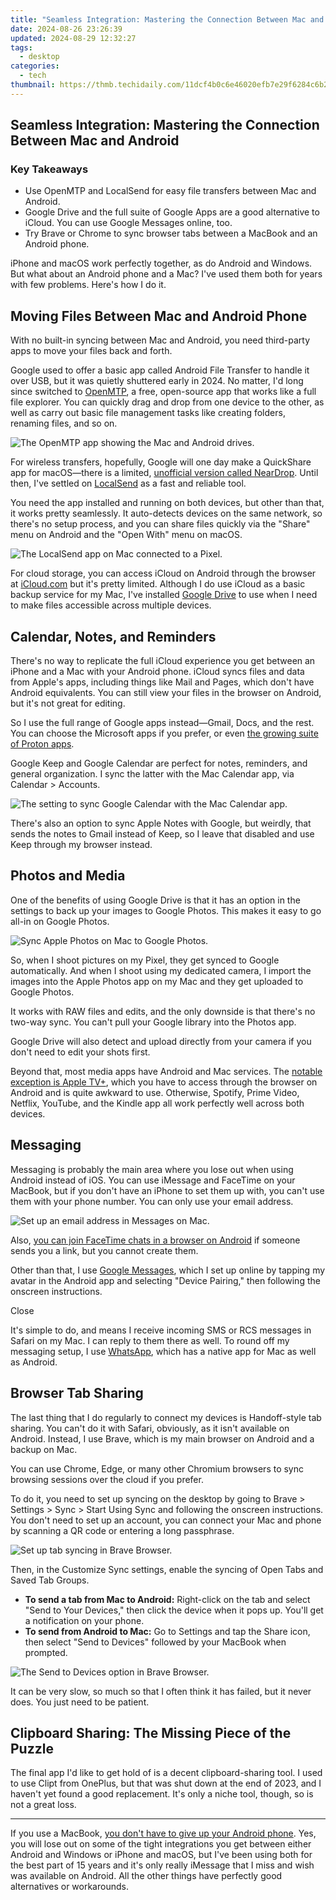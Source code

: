 ```yaml
---
title: "Seamless Integration: Mastering the Connection Between Mac and Android"
date: 2024-08-26 23:26:39
updated: 2024-08-29 12:32:27
tags:
  - desktop
categories:
  - tech
thumbnail: https://thmb.techidaily.com/11dcf4b0c6e46020efb7e29f6284c6b2311802a84bad6c07d2660d7d7c1f1386.jpg
---
```


## Seamless Integration: Mastering the Connection Between Mac and Android

### Key Takeaways

* Use OpenMTP and LocalSend for easy file transfers between Mac and Android.
* Google Drive and the full suite of Google Apps are a good alternative to iCloud. You can use Google Messages online, too.
* Try Brave or Chrome to sync browser tabs between a MacBook and an Android phone.

 iPhone and macOS work perfectly together, as do Android and Windows. But what about an Android phone and a Mac? I've used them both for years with few problems. Here's how I do it.

##  Moving Files Between Mac and Android Phone

 With no built-in syncing between Mac and Android, you need third-party apps to move your files back and forth.

 Google used to offer a basic app called Android File Transfer to handle it over USB, but it was quietly shuttered early in 2024\. No matter, I'd long since switched to [OpenMTP](https://openmtp.ganeshrvel.com/), a free, open-source app that works like a full file explorer. You can quickly drag and drop from one device to the other, as well as carry out basic file management tasks like creating folders, renaming files, and so on.

![The OpenMTP app showing the Mac and Android drives.](https://static1.howtogeekimages.com/wordpress/wp-content/uploads/2024/08/the-openmtp-app-showing-the-mac-and-android-drives.png) 

 For wireless transfers, hopefully, Google will one day make a QuickShare app for macOS—there is a limited, [unofficial version called NearDrop](https://win-answers.techidaily.com/overcoming-performance-hiccups-fixing-lag-in-naraka-bladestorm-battles/). Until then, I've settled on [LocalSend](https://localsend.org/) as a fast and reliable tool.

 You need the app installed and running on both devices, but other than that, it works pretty seamlessly. It auto-detects devices on the same network, so there's no setup process, and you can share files quickly via the "Share" menu on Android and the "Open With" menu on macOS.

![The LocalSend app on Mac connected to a Pixel.](https://static1.howtogeekimages.com/wordpress/wp-content/uploads/2024/08/the-localsend-app-on-mac-connected-to-a-pixel.png) 

 For cloud storage, you can access iCloud on Android through the browser at [iCloud.com](https://www.icloud.com/) but it's pretty limited. Although I do use iCloud as a basic backup service for my Mac, I've installed [Google Drive](https://www.google.com/drive/download/) to use when I need to make files accessible across multiple devices.

##  Calendar, Notes, and Reminders

 There's no way to replicate the full iCloud experience you get between an iPhone and a Mac with your Android phone. iCloud syncs files and data from Apple's apps, including things like Mail and Pages, which don't have Android equivalents. You can still view your files in the browser on Android, but it's not great for editing.

 So I use the full range of Google apps instead—Gmail, Docs, and the rest. You can choose the Microsoft apps if you prefer, or even [the growing suite of Proton apps](https://fox-friendly.techidaily.com/windows-11-auditory-setup-a-how-to/).

 Google Keep and Google Calendar are perfect for notes, reminders, and general organization. I sync the latter with the Mac Calendar app, via Calendar > Accounts.

![The setting to sync Google Calendar with the Mac Calendar app.](https://static1.howtogeekimages.com/wordpress/wp-content/uploads/2024/08/the-setting-to-sync-google-calendar-with-the-mac-calendar-app.png) 

 There's also an option to sync Apple Notes with Google, but weirdly, that sends the notes to Gmail instead of Keep, so I leave that disabled and use Keep through my browser instead.

##  Photos and Media

 One of the benefits of using Google Drive is that it has an option in the settings to back up your images to Google Photos. This makes it easy to go all-in on Google Photos.

![Sync Apple Photos on Mac to Google Photos.](https://static1.howtogeekimages.com/wordpress/wp-content/uploads/2024/08/sync-apple-photos-on-mac-to-google-photos.png) 

 So, when I shoot pictures on my Pixel, they get synced to Google automatically. And when I shoot using my dedicated camera, I import the images into the Apple Photos app on my Mac and they get uploaded to Google Photos.

 It works with RAW files and edits, and the only downside is that there's no two-way sync. You can't pull your Google library into the Photos app.

 Google Drive will also detect and upload directly from your camera if you don't need to edit your shots first.

 Beyond that, most media apps have Android and Mac services. The [notable exception is Apple TV+](https://extra-approaches.techidaily.com/in-2024-leveraging-google-photos-full-potential/), which you have to access through the browser on Android and is quite awkward to use. Otherwise, Spotify, Prime Video, Netflix, YouTube, and the Kindle app all work perfectly well across both devices.

##  Messaging

 Messaging is probably the main area where you lose out when using Android instead of iOS. You can use iMessage and FaceTime on your MacBook, but if you don't have an iPhone to set them up with, you can't use them with your phone number. You can only use your email address.

![Set up an email address in Messages on Mac.](https://static1.howtogeekimages.com/wordpress/wp-content/uploads/2024/08/set-up-an-email-address-in-messages-on-mac.png) 

 Also, [you can join FaceTime chats in a browser on Android](https://techno-recovery.techidaily.com/solution-guide-why-are-some-emails-not-coming-to-your-yahoo-mail/) if someone sends you a link, but you cannot create them.

 Other than that, I use [Google Messages](http://messages.google.com), which I set up online by tapping my avatar in the Android app and selecting "Device Pairing," then following the onscreen instructions.

Close 

 It's simple to do, and means I receive incoming SMS or RCS messages in Safari on my Mac. I can reply to them there as well. To round off my messaging setup, I use [WhatsApp](https://web.whatsapp.com), which has a native app for Mac as well as Android.

##  Browser Tab Sharing

 The last thing that I do regularly to connect my devices is Handoff-style tab sharing. You can't do it with Safari, obviously, as it isn't available on Android. Instead, I use Brave, which is my main browser on Android and a backup on Mac.

 You can use Chrome, Edge, or many other Chromium browsers to sync browsing sessions over the cloud if you prefer.

 To do it, you need to set up syncing on the desktop by going to Brave > Settings > Sync > Start Using Sync and following the onscreen instructions. You don't need to set up an account, you can connect your Mac and phone by scanning a QR code or entering a long passphrase.

![Set up tab syncing in Brave Browser.](https://static1.howtogeekimages.com/wordpress/wp-content/uploads/2024/08/set-up-tab-syncing-in-brave-browser.png) 

 Then, in the Customize Sync settings, enable the syncing of Open Tabs and Saved Tab Groups.

* **To send a tab from Mac to Android:** Right-click on the tab and select "Send to Your Devices," then click the device when it pops up. You'll get a notification on your phone.
* **To send from Android to Mac:** Go to Settings and tap the Share icon, then select "Send to Devices" followed by your MacBook when prompted.

![The Send to Devices option in Brave Browser.](https://static1.howtogeekimages.com/wordpress/wp-content/uploads/2024/08/the-send-to-devices-option-in-brave-browser.jpeg) 

 It can be very slow, so much so that I often think it has failed, but it never does. You just need to be patient.

##  Clipboard Sharing: The Missing Piece of the Puzzle

 The final app I'd like to get hold of is a decent clipboard-sharing tool. I used to use Clipt from OnePlus, but that was shut down at the end of 2023, and I haven't yet found a good replacement. It's only a niche tool, though, so is not a great loss.

---

 If you use a MacBook, [you don't have to give up your Android phone](https://screen-mirroring-recording.techidaily.com/2024-approved-premium-macpc-video-recording-software/). Yes, you will lose out on some of the tight integrations you get between either Android and Windows or iPhone and macOS, but I've been using both for the best part of 15 years and it's only really iMessage that I miss and wish was available on Android. All the other things have perfectly good alternatives or workarounds.

<ins class="adsbygoogle"
     style="display:block"
     data-ad-format="autorelaxed"
     data-ad-client="ca-pub-7571918770474297"
     data-ad-slot="1223367746"></ins>



<ins class="adsbygoogle"
     style="display:block"
     data-ad-client="ca-pub-7571918770474297"
     data-ad-slot="8358498916"
     data-ad-format="auto"
     data-full-width-responsive="true"></ins>
